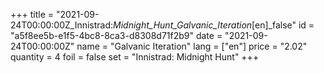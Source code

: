 +++
title = "2021-09-24T00:00:00Z_Innistrad:_Midnight_Hunt_Galvanic_Iteration_[en]_false"
id = "a5f8ee5b-e1f5-4bc8-8ca3-d8308d71f2b9"
date = "2021-09-24T00:00:00Z"
name = "Galvanic Iteration"
lang = ["en"]
price = "2.02"
quantity = 4
foil = false
set = "Innistrad: Midnight Hunt"
+++
